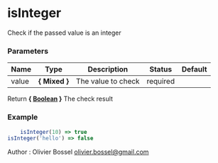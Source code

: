 # isInteger

Check if the passed value is an integer



### Parameters
Name  |  Type  |  Description  |  Status  |  Default
------------  |  ------------  |  ------------  |  ------------  |  ------------
value  |  **{ Mixed }**  |  The value to check  |  required  |

Return **{ [Boolean](https://developer.mozilla.org/fr/docs/Web/JavaScript/Reference/Objets_globaux/Boolean) }** The check result

### Example
```js
	isInteger(10) => true
isInteger('hello') => false
```
Author : Olivier Bossel [olivier.bossel@gmail.com](mailto:olivier.bossel@gmail.com)